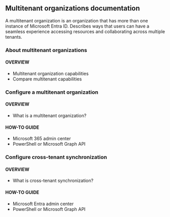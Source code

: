 ## Multitenant organizations documentation

A multitenant organization is an organization that has more than one instance of Microsoft Entra ID. Describes ways that users can have a seamless experience accessing resources and collaborating across multiple tenants.

### About multitenant organizations

#### OVERVIEW

- Multitenant organization capabilities
- Compare multitenant capabilities

### Configure a multitenant organization

#### OVERVIEW

- What is a multitenant organization?

#### HOW-TO GUIDE

- Microsoft 365 admin center
- PowerShell or Microsoft Graph API

### Configure cross-tenant synchronization

#### OVERVIEW

- What is cross-tenant synchronization?

#### HOW-TO GUIDE

- Microsoft Entra admin center
- PowerShell or Microsoft Graph API
